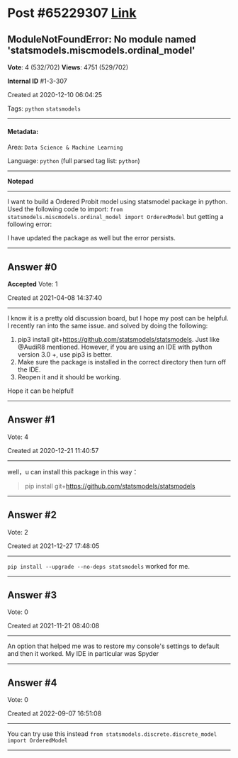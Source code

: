 
# Post \#65229307 [Link](https://stackoverflow.com/questions/65229307/)

## ModuleNotFoundError: No module named 'statsmodels.miscmodels.ordinal_model'

**Vote**: 4 (532/702) **Views**: 4751 (529/702) 

**Internal ID** \#1-3-307

Created at 2020-12-10 06:04:25

Tags: `python` `statsmodels`

----------

#### Metadata:

Area: `Data Science & Machine Learning`

Language: `python` (full parsed tag list: `python`)

----------

**Notepad**


----------

I want to build a Ordered Probit model using statsmodel package in python. Used the following code to import:
`from statsmodels.miscmodels.ordinal_model import OrderedModel`
but getting a following error:

I have updated the package as well but the error persists.


----------
        
## Answer \#0

**Accepted** Vote: 1

Created at 2021-04-08 14:37:40

------------

I know it is a pretty old discussion board, but I hope my post can be helpful.
I recently ran into the same issue. and solved by doing the following:

1. pip3 install git+https://github.com/statsmodels/statsmodels. Just like @AudiR8 mentioned. However, if you are using an IDE with python version 3.0 +, use pip3 is better.
2. Make sure the package is installed in the correct directory then turn off the IDE.
3. Reopen it and it should be working.


Hope it can be helpful!


------------
    
    
## Answer \#1

 Vote: 4

Created at 2020-12-21 11:40:57

------------

well，u can install this package in this way：
> pip install git+https://github.com/statsmodels/statsmodels


------------
    
    
## Answer \#2

 Vote: 2

Created at 2021-12-27 17:48:05

------------

`pip install --upgrade --no-deps statsmodels` worked for me.


------------
    
    
## Answer \#3

 Vote: 0

Created at 2021-11-21 08:40:08

------------

An option that helped me was to restore my console's settings to default and then it worked. My IDE in particular was Spyder


------------
    
    
## Answer \#4

 Vote: 0

Created at 2022-09-07 16:51:08

------------

You can try use this instead `from statsmodels.discrete.discrete_model import OrderedModel`


------------
    
    